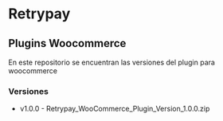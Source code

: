 # Retrypay

## Plugins Woocommerce

En este repositorio se encuentran las versiones del plugin para woocommerce

### Versiones

- v1.0.0 - Retrypay_WooCommerce_Plugin_Version_1.0.0.zip
